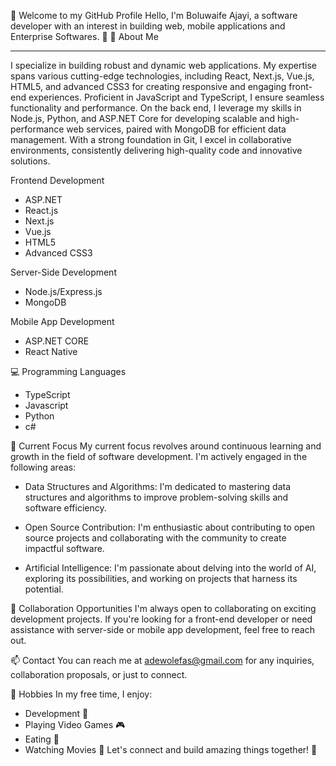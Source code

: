 👋 Welcome to my GitHub Profile
Hello, I'm Boluwaife Ajayi, a software developer with an interest in building web, mobile applications and Enterprise Softwares. 🚀
👀 About Me

---
 I specialize in building robust and dynamic web applications. My expertise spans various cutting-edge technologies, including React, Next.js, Vue.js, HTML5, and advanced CSS3 for creating responsive and engaging front-end experiences. Proficient in JavaScript and TypeScript, I ensure seamless functionality and performance. On the back end, I leverage my skills in Node.js, Python, and ASP.NET Core for developing scalable and high-performance web services, paired with MongoDB for efficient data management. With a strong foundation in Git, I excel in collaborative environments, consistently delivering high-quality code and innovative solutions.

Frontend Development
* ASP.NET
* React.js
* Next.js
* Vue.js
* HTML5
* Advanced CSS3

Server-Side Development
* Node.js/Express.js
* MongoDB

Mobile App Development
* ASP.NET CORE
* React Native

💻 Programming Languages
* TypeScript
* Javascript
* Python
* c# 

🌱 Current Focus
My current focus revolves around continuous learning and growth in the field of software development. I'm actively engaged in the following areas:

* Data Structures and Algorithms: I'm dedicated to mastering data structures and algorithms to improve problem-solving skills and software efficiency.

* Open Source Contribution: I'm enthusiastic about contributing to open source projects and collaborating with the community to create impactful software.

* Artificial Intelligence: I'm passionate about delving into the world of AI, exploring its possibilities, and working on projects that harness its potential.

💼 Collaboration Opportunities
I'm always open to collaborating on exciting development projects. If you're looking for a front-end developer or need assistance with server-side or mobile app development, feel free to reach out.

📫 Contact
You can reach me at adewolefas@gmail.com for any inquiries, collaboration proposals, or just to connect.

🌟 Hobbies
In my free time, I enjoy:

* Development 🎨
* Playing Video Games 🎮
* Eating 🍔
* Watching Movies 🎥
Let's connect and build amazing things together! 🌟
